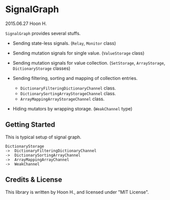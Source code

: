 SignalGraph
===========
2015.06.27
Hoon H.


`SignalGraph` provides several stuffs.

-	Sending state-less signals. (`Relay`, `Monitor` class)
-	Sending mutation signals for single value. (`ValueStorage` class)
-	Sending mutation signals for value collection. (`SetStorage`, `ArrayStorage`, `DictionaryStorage` classes)
-	Sending filtering, sorting and mapping of collection entries.
	
	-	`DictionaryFilteringDictionaryChannel` class.
	-	`DictionarySortingArrayStorageChannel` class.
	-	`ArrayMappingArrayStorageChannel` class.

-	Hiding mutators by wrapping storage. (`WeakChannel` type)

Getting Started
---------------
This is typical setup of signal graph.

	DictionaryStorage
	->	DictionaryFilteringDictionaryChannel
	->	DictionarySortingArrayChannel
	->	ArrayMappingArrayChannel
    ->  WeakChannel





Credits & License
-----------------
This library is written by Hoon H., and licensed under "MIT License".